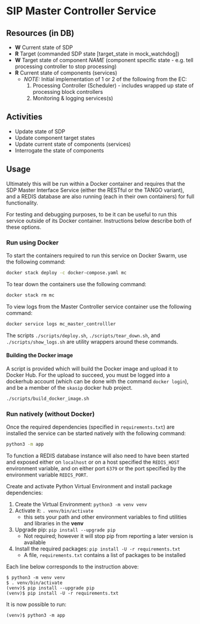 # SIP Master Controller Service

## Resources (in DB)
* __W__ Current state of SDP
* __R__ Target (commanded SDP state [target_state in mock\_watchdog])
* __W__ Target state of component *NAME* (component specific
state - e.g. tell processing controller to stop processing)
* __R__ Current state of components (services)
    * _NOTE:_ Initial implementation of 1 or 2 of the following from the EC:
        1. Processing Controller (Scheduler) - includes wrapped up state of processing block controllers
        1. Monitoring & logging services(s)

## Activities
* Update state of SDP
* Update component target states
* Update current state of components (services)
* Interrogate the state of components

## Usage
Ultimately this will be run within a Docker container and requires that the
SDP Master Interface Service (either the RESTful or the TANGO variant), 
and a REDIS database are also running (each in their own containers) for full
functionality. 

For testing and debugging purposes, to be it can be useful to run this service
outside of its Docker container. Instructions below describe both of these
options.

### Run using Docker

To start the containers required to run this service on Docker Swarm,
use the following command:

```bash
docker stack deploy -c docker-compose.yaml mc
```

To tear down the containers use the following command:

```bash
docker stack rm mc
```

To view logs from the Master Controller service container use the following
command:

```bash
docker service logs mc_master_controlller
```

The scripts `./scripts/deploy.sh`, `./scripts/tear_down.sh`, and 
`./scripts/show_logs.sh` are utility wrappers around these commands. 

#### Building the Docker image

A script is provided which will build the Docker image and upload it to 
Docker Hub. For the upload to succeed, you must be logged into a dockerhub 
account (which can be done with the command `docker login`), and be a member
of the `skasip` docker hub project.

```bash
./scripts/build_docker_image.sh
```

### Run natively (without Docker)

Once the required dependencies (specified in `requirements.txt`) are installed
the service can be started natively with the following command:

```bash
python3 -m app
```

To function a REDIS database instance will also need to have been started
and exposed either on `localhost` or on a host specified the `REDIS_HOST`
environment variable, and on either port `6379` or the port specified by
the environment variable `REDIS_PORT`.

Create and activate Python Virtual Environment and install package 
dependencies: 

1. Create the Virtual Environment: `python3 -m venv venv`
2. Activate it: `. venv/bin/activate`
   * this sets your path and other environment variables to find 
   utilities and libraries in the __venv__
3. Upgrade pip: `pip install --upgrade pip`
   * Not required; however it will stop pip from reporting a later version 
   is available
4. Install the required packages: `pip install -U -r requirements.txt`
   * A file, `requirements.txt` contains a list of packages to be installed

Each line below corresponds to the instruction above:
```
$ python3 -m venv venv
$ . venv/bin/activate
(venv)$ pip install --upgrade pip
(venv)$ pip install -U -r requirements.txt
```
It is now possible to run:
```
(venv)$ python3 -m app
```
